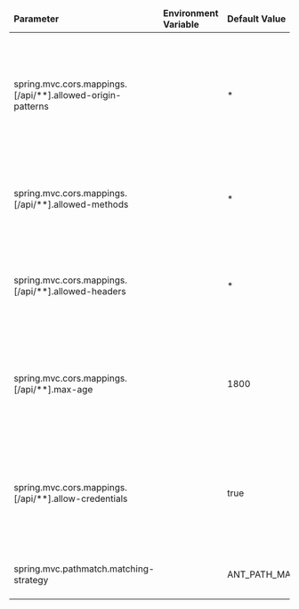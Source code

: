 <table>
  <thead>
      <tr>
          <td style="width: 25%"><b>Parameter</b></td><td style="width: 30%"><b>Environment Variable</b></td><td style="width: 15%"><b>Default Value</b></td><td style="width: 30%"><b>Description</b></td>
      </tr>
  </thead>
  <tbody>
      <tr>
          <td>spring.mvc.cors.mappings.[/api/**].allowed-origin-patterns</td>
          <td></td>
          <td>*</td>
          <td>Comma-separated list of origins to allow. '*' allows all origins. When not set,CORS support is disabled.</td>
      </tr>
      <tr>
          <td>spring.mvc.cors.mappings.[/api/**].allowed-methods</td>
          <td></td>
          <td>*</td>
          <td>Comma-separated list of methods to allow. '*' allows all methods.</td>
      </tr>
      <tr>
          <td>spring.mvc.cors.mappings.[/api/**].allowed-headers</td>
          <td></td>
          <td>*</td>
          <td>Comma-separated list of headers to allow in a request. '*' allows all headers.</td>
      </tr>
      <tr>
          <td>spring.mvc.cors.mappings.[/api/**].max-age</td>
          <td></td>
          <td>1800</td>
          <td>How long, in seconds, the response from a pre-flight request can be cached by clients.</td>
      </tr>
      <tr>
          <td>spring.mvc.cors.mappings.[/api/**].allow-credentials</td>
          <td></td>
          <td>true</td>
          <td>Set whether credentials are supported. When not set, credentials are not supported.</td>
      </tr>
      <tr>
          <td>spring.mvc.pathmatch.matching-strategy</td>
          <td></td>
          <td>ANT_PATH_MATCHER</td>
          <td>For endpoints matching in Swagger</td>
      </tr>
  </tbody>
</table>

